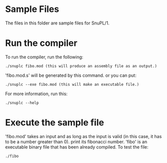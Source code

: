 # Sample Files

The files in this folder are sample files for SnuPL/1.

# Run the compiler

To run the compiler, run the following:
```
./snuplc fibo.mod (this will produce an assembly file as an output.)
```
'fibo.mod.s' will be generated by this command. or you can put:
```
./snuplc --exe fibo.mod (this will make an executable file.)
```
For more information, run this:
```
./snuplc --help
```

# Execute the sample file
'fibo.mod' takes an input and as long as the input is valid (in this case, it has to be a number greater than 0). print its fibonacci number. 'fibo' is an executable binary file that has been already compiled. To test the file:
```
./fibo
```
